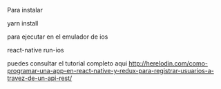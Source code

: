 Para instalar

yarn install

para ejecutar en el emulador de ios

react-native run-ios

puedes consultar el tutorial completo aqui http://herelodin.com/como-programar-una-app-en-react-native-y-redux-para-registrar-usuarios-a-travez-de-un-api-rest/